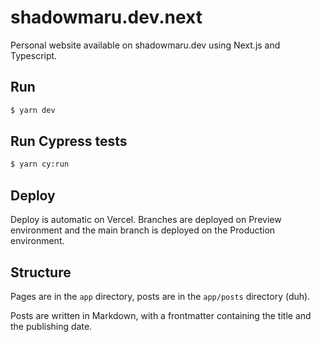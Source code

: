 # shadowmaru.dev.next

Personal website available on shadowmaru.dev using Next.js and Typescript.

## Run

```sh
$ yarn dev
```

## Run Cypress tests


```sh
$ yarn cy:run
```

## Deploy

Deploy is automatic on Vercel. Branches are deployed on Preview environment and the main branch is
deployed on the Production environment.

## Structure

Pages are in the `app` directory, posts are in the `app/posts` directory (duh).

Posts are written in Markdown, with a frontmatter containing the title and the publishing date.
